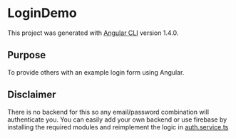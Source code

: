 # LoginDemo

This project was generated with [Angular CLI](https://github.com/angular/angular-cli) version 1.4.0.

## Purpose
To provide others with an example login form using Angular.

## Disclaimer
There is no backend for this so any email/password combination will authenticate you. You can easily add your own backend or use firebase by installing the required modules and reimplement the logic in [auth.service.ts](src/app/services/auth.service.ts)
